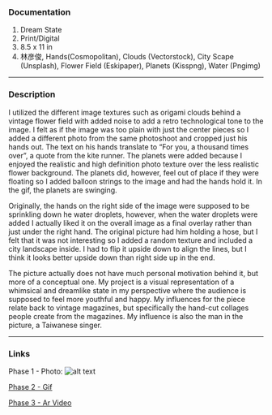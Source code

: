 ### Documentation
1. Dream State
2. Print/Digital 
3. 8.5 x 11 in 
4. 林彦俊, Hands(Cosmopolitan), Clouds (Vectorstock), City Scape (Unsplash), Flower Field (Eskipaper), Planets (Kisspng), Water (Pngimg)
___
### Description
I utilized the different image textures such as origami clouds behind a vintage flower field with added noise to add a retro technological tone to the image. I felt as if the image was too plain with just the center pieces so I added a different photo from the same photoshoot and cropped just his hands out. The text on his hands translate to “For you, a thousand times over”, a quote from the kite runner. The planets were added because I enjoyed the realistic and high definition photo texture over the less realistic flower background. The planets did, however, feel out of place if they were floating so I added balloon strings to the image and had the hands hold it. In the gif, the planets are swinging. 

Originally, the hands on the right side of the image were supposed to be sprinkling down he water droplets, however, when the water droplets were added I actually liked it on the overall image as a final overlay rather than just under the right hand. 
The original picture had him holding a hose, but I felt that it was not interesting so I added a random texture and included a city landscape inside. I had to flip it upside down to align the lines, but I think it looks better upside down than right side up in the end. 

The picture actually does not have much personal motivation behind it, but more of a conceptual one. My project is a visual representation of a whimsical and dreamlike state in my perspective where the audience is supposed to feel more youthful and happy. My influences for the piece relate back to vintage magazines, but specifically the hand-cut collages people create from the magazines. My influence is also the man in the picture, a Taiwanese singer.  
___
### Links
Phase 1 - Photo: 
![alt text](https://imgur.com/a/MgeBwYB "Phase 1")

[Phase 2 - Gif](https://media.giphy.com/media/3OuT48ae5f7Qt3zf3z/giphy.gif)

[Phase 3 - Ar Video](https://youtu.be/UEjvz-BaH_0)
